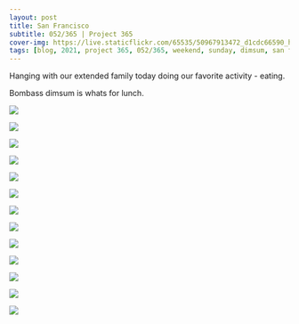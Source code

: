 ```yaml
---
layout: post
title: San Francisco
subtitle: 052/365 | Project 365
cover-img: https://live.staticflickr.com/65535/50967913472_d1cdc66590_h.jpg
tags: [blog, 2021, project 365, 052/365, weekend, sunday, dimsum, san francisco]
---
```

Hanging with our extended family today doing our favorite activity - eating. 

Bombass dimsum is whats for lunch.
<p class="post-img-wrap">
  <img src="https://live.staticflickr.com/65535/50967906632_769f5318a2_h.jpg">
</p>
<p class="post-img-wrap">
  <img src="https://live.staticflickr.com/65535/50967092988_7a48285665_h.jpg">
</p>
<p class="post-img-wrap">
  <img src="https://live.staticflickr.com/65535/50967091328_a3fbcc645c_h.jpg">
</p>
<p class="post-img-wrap">
  <img src="https://live.staticflickr.com/65535/50967907322_46dcbddb12_h.jpg">
</p>
<p class="post-img-wrap">
  <img src="https://live.staticflickr.com/65535/50967800541_51b5400e06_h.jpg">
</p>
<p class="post-img-wrap">
  <img src="https://live.staticflickr.com/65535/50967904262_0033cd2fe1_h.jpg">
</p>
<p class="post-img-wrap">
  <img src="https://live.staticflickr.com/65535/50967092263_68278bbfbe_h.jpg">
</p>
<p class="post-img-wrap">
  <img src="https://live.staticflickr.com/65535/50967092438_8bef269d81_h.jpg">
</p>
<p class="post-img-wrap">
  <img src="https://live.staticflickr.com/65535/50967095238_9f786f6c4a_h.jpg">
</p>
<p class="post-img-wrap">
  <img src="https://live.staticflickr.com/65535/50967801551_04d87ee1ec_h.jpg">
</p>
<p class="post-img-wrap">
  <img src="https://live.staticflickr.com/65535/50968632756_ed25f3dcc4_o.jpg">
</p>
<p class="post-img-wrap">
  <img src="https://live.staticflickr.com/65535/50968815547_d48ea82e4e_h.jpg">
</p>
<p class="post-img-wrap">
  <img src="https://live.staticflickr.com/65535/50968743017_dd853d9a83_o.jpg">
</p>

